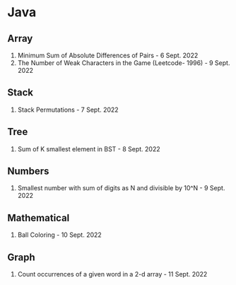# Java

## Array

1. Minimum Sum of Absolute Differences of Pairs  - 6 Sept. 2022
2. The Number of Weak Characters in the Game (Leetcode- 1996) - 9 Sept. 2022

## Stack
1. Stack Permutations   - 7 Sept. 2022


## Tree
1. Sum of K smallest element in BST  -  8 Sept. 2022

## Numbers
1. Smallest number with sum of digits as N and divisible by 10^N  - 9 Sept. 2022

## Mathematical
1. Ball Coloring   - 10 Sept. 2022

## Graph
1. Count occurrences of a given word in a 2-d array   -  11 Sept. 2022
